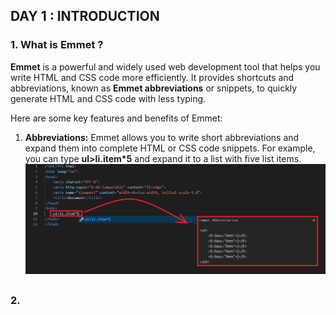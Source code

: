 ## DAY 1 : INTRODUCTION

### 1. What is Emmet ?
**Emmet** is a powerful and widely used web development tool that helps you write HTML and CSS code more efficiently. It provides shortcuts and abbreviations, known as **Emmet abbreviations** or snippets, to quickly generate HTML and CSS code with less typing.

Here are some key features and benefits of Emmet:

1. **Abbreviations:** Emmet allows you to write short abbreviations and expand them into complete HTML or CSS code snippets. For example, you can type **ul>li.item*5** and expand it to a list with five list items.
   <img src="./assets/emmet-example1.png" alt="example1-emmet">
   
##

### 2. 